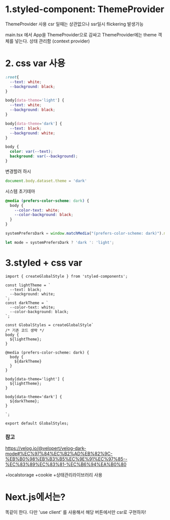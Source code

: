 
# 1.styled-component: ThemeProvider

ThemeProvider 사용
csr 일때는 상관없으나 ssr일시 flickering 발생가능

main.tsx 에서 App을  ThemeProvider으로 감싸고
ThemeProvider에는 theme 객체를 넣는다. 상태 관리함
(context provider)

# 2. css var 사용

```css
:root{
  --text: white;
  --background: black;
}

body[data-theme='light'] {
  --text: white;
  --background: black;
}

body[data-theme='dark'] {
  --text: black;
  --background: white;
}

body {
  color: var(--text);
  background: var(--background);
}
```

변경할려 하시
```js
document.body.dataset.theme = 'dark'
```

시스템 초기테마
```css
@media (prefers-color-scheme: dark) {
  body {
    --color-text: white;
    --color-background: black; 
  }
}
```


```js
systemPrefersDark = window.matchMedia("(prefers-color-scheme: dark)").matches;

let mode = systemPrefersDark ? 'dark ': 'light';
```

# 3.styled + css var

```tsx
import { createGlobalStyle } from 'styled-components';

const lightTheme = `
  --text: black;
  --background: white;
`;
const darkTheme = `
  --color-text: white;
  --color-background: black;
`;

const GlobalStyles = createGlobalStyle`
/* 기존 코드 생략 */
body {
  ${lightTheme};
}

@media (prefers-color-scheme: dark) {
  body {
    ${darkTheme}
  }
}

body[data-theme='light'] {
  ${lightTheme};
}

body[data-theme='dark'] {
  ${darkTheme};
}

`;

export default GlobalStyles;
```

### 참고
https://velog.io/@velopert/velog-dark-mode#%EC%97%84%EC%B2%AD%EB%82%9C-%EB%B0%98%EB%B3%B5%EC%9E%91%EC%97%85--%EC%83%89%EC%83%81-%EC%B6%94%EA%B0%80

+localstorage
+cookie
+상태관리라이브러리 사용

# Next.js에서는?

똑같이 한다.
다만 'use client' 를 사용해서 해당 버튼에서만 csr로 구현하자!
